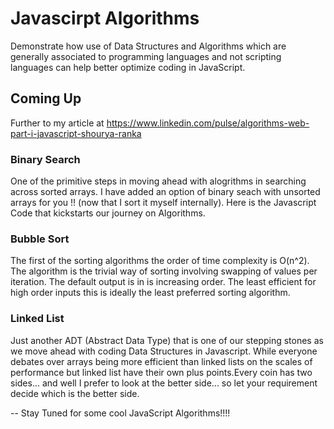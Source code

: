 # Javascirpt Algorithms
Demonstrate how use of Data Structures and Algorithms which are generally associated to programming languages and not scripting languages can help better optimize coding in JavaScript.

## Coming Up
Further to my article at 
https://www.linkedin.com/pulse/algorithms-web-part-i-javascript-shourya-ranka 

### Binary Search
One of the primitive steps in moving ahead with alogrithms in searching across sorted arrays. I have added an option of binary seach with unsorted arrays for you !! (now that I sort it myself internally). Here is the Javascript Code that kickstarts our journey on Algorithms.

### Bubble Sort 
The first of the sorting algorithms the order of time complexity is O(n^2). The algorithm is the trivial way of sorting involving swapping of values per iteration. The default output is in is increasing order. The least efficient for high order inputs this is ideally the least preferred sorting algorithm.

### Linked List
Just another ADT (Abstract Data Type) that is one of our stepping stones as we move ahead with coding Data Structures in Javascript. While everyone debates over arrays being more efficient than linked lists on the scales of performance but linked list have their own plus points.Every coin has two sides... and well I prefer to look at the better side... so let your requirement decide which is the better side.  


-- Stay Tuned for some cool JavaScript Algorithms!!!! 
